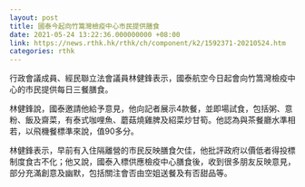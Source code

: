 ```yaml
---
layout: post
title: 國泰今起向竹篙灣檢疫中心市民提供膳食
date: 2021-05-24 13:22:36.000000000 +08:00
link: https://news.rthk.hk/rthk/ch/component/k2/1592371-20210524.htm
categories: rthk
---
```


行政會議成員、經民聯立法會議員林健鋒表示，國泰航空今日起會向竹篙灣檢疫中心的市民提供每日三餐膳食。

林健鋒說，國泰邀請他給予意見，他向記者展示4款餐，並即場試食，包括粥、意粉、飯及齋菜，有泰式咖哩魚、蘑菇燒雞脾及紹菜炒甘筍。他認為與茶餐廳水準相若，以飛機餐標準來說，值90多分。

林健鋒表示，早前有入住隔離營的市民反映膳食欠佳，他批評政府以價低者得投標制度食古不化；他又說，國泰入標供應檢疫中心膳食後，收到很多朋友反映意見，部分充滿創意及幽默，包括關注會否由空姐送餐及有否甜品等。
